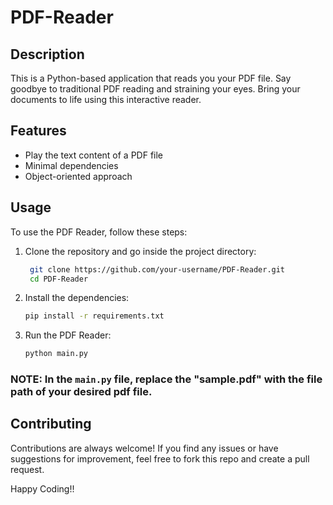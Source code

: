 # PDF-Reader

## Description
This is a Python-based application that reads you your PDF file. Say goodbye to traditional PDF reading and straining your eyes. Bring your documents to life using this interactive reader.

## Features

- Play the text content of a PDF file
- Minimal dependencies
- Object-oriented approach

## Usage

To use the PDF Reader, follow these steps:

1. Clone the repository and go inside the project directory:
   ```bash
    git clone https://github.com/your-username/PDF-Reader.git
    cd PDF-Reader
   ```
   
2. Install the dependencies:
   ```bash
   pip install -r requirements.txt
   ```

3. Run the PDF Reader:

   ```bash
   python main.py
   ```

### NOTE: In the `main.py` file, replace the "sample.pdf" with the file path of your desired pdf file.

## Contributing

Contributions are always welcome! If you find any issues or have suggestions for improvement, feel free to fork this repo and create a pull request.

Happy Coding!!
